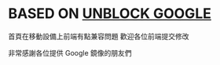 # BASED ON [UNBLOCK GOOGLE](https://github.com/unblock/google)
首頁在移動設備上前端有點兼容問題 歡迎各位前端提交修改

非常感謝各位提供 Google 鏡像的朋友們
